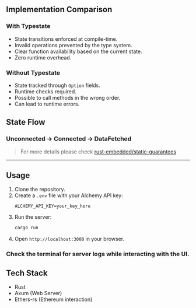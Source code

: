 ## Implementation Comparison

### With Typestate
- State transitions enforced at compile-time.
- Invalid operations prevented by the type system.
- Clear function availability based on the current state.
- Zero runtime overhead.

### Without Typestate
- State tracked through `Option` fields.
- Runtime checks required.
- Possible to call methods in the wrong order.
- Can lead to runtime errors.

## State Flow

### Unconnected -> Connected -> DataFetched

> For more details please check [rust-embedded/static-guarantees](https://docs.rust-embedded.org/book/static-guarantees/typestate-programming.html) 

---

## Usage

1. Clone the repository.
2. Create a `.env` file with your Alchemy API key:
   ```
   ALCHEMY_API_KEY=your_key_here
   ```
3. Run the server:
   ```bash
   cargo run
   ```
4. Open `http://localhost:3000` in your browser.

### Check the terminal for server logs while interacting with the UI.

## Tech Stack
- Rust
- Axum (Web Server)
- Ethers-rs (Ethereum interaction)

<br>